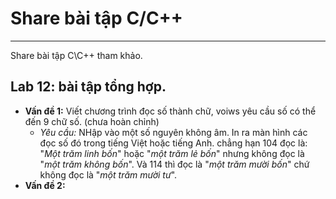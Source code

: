# Share bài tập C/C++
---
Share bài tập C\C++ tham khảo. 

## Lab 12: bài tập tổng hợp.
- **Vấn đề 1:** Viết chương trình đọc số thành chữ, voiws yêu cầu số có thể đến 9 chữ số. (chưa hoàn chỉnh)
  - *Yêu cầu:* NHập vào một số nguyên không âm. In ra màn hình các đọc số đó trong tiếng Việt hoặc tiếng Anh. chẳng hạn 104 đọc là: "*Một trăm linh bốn*" hoặc "*một trăm lẻ bốn*" nhưng không đọc là "*một trăm không bốn*". Và 114 thì đọc là "*một trăm mười bốn*" chứ không đọc là "*một trăm mười tư*".
- **Vấn đề 2:** 
